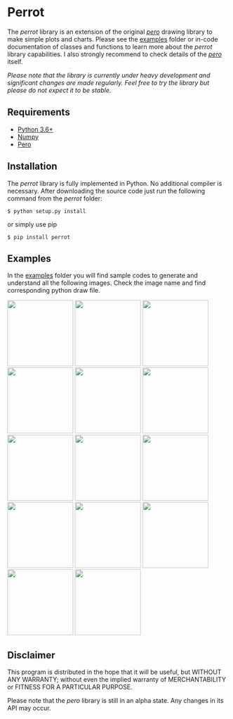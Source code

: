# Perrot

The *perrot* library is an extension of the original [*pero*](https://github.com/xxao/pero/) drawing library
to make simple plots and charts. Please see the [examples](https://github.com/xxao/perrot/tree/master/examples) folder
or in-code documentation of classes and functions to learn more about the *perrot* library capabilities.
I also strongly recommend to check details of the [*pero*](https://github.com/xxao/pero/) itself.

*Please note that the library is currently under heavy development and significant changes are made regularly. Feel free
to try the library but please do not expect it to be stable.*

## Requirements

- [Python 3.6+](https://www.python.org)
- [Numpy](https://pypi.org/project/numpy/)
- [Pero](https://github.com/xxao/pero/)


## Installation

The *perrot* library is fully implemented in Python. No additional compiler is necessary. After downloading the source
code just run the following command from the *perrot* folder:

```$ python setup.py install```

or simply use pip

```$ pip install perrot```


## Examples

In the [examples](https://github.com/xxao/perrot/tree/master/examples) folder you will find sample codes to generate and
understand all the following images. Check the image name and find corresponding python draw file.

<p>
    <img src="https://raw.githubusercontent.com/xxao/perrot/master/examples/images/annotations.png" height="150"/>
    <img src="https://raw.githubusercontent.com/xxao/perrot/master/examples/images/arrows.png" height="150"/>
    <img src="https://raw.githubusercontent.com/xxao/perrot/master/examples/images/assembly.png" height="150"/>
    <img src="https://raw.githubusercontent.com/xxao/perrot/master/examples/images/axes.png" height="150"/>
    <img src="https://raw.githubusercontent.com/xxao/perrot/master/examples/images/band.png" height="150"/>
    <img src="https://raw.githubusercontent.com/xxao/perrot/master/examples/images/bars.png" height="150"/>
    <img src="https://raw.githubusercontent.com/xxao/perrot/master/examples/images/histogram.png" height="150"/>
    <img src="https://raw.githubusercontent.com/xxao/perrot/master/examples/images/multiplot.png" height="150"/>
    <img src="https://raw.githubusercontent.com/xxao/perrot/master/examples/images/profile.png" height="150"/>
    <img src="https://raw.githubusercontent.com/xxao/perrot/master/examples/images/scatter.png" height="150"/>
    <img src="https://raw.githubusercontent.com/xxao/perrot/master/examples/images/stacks.png" height="150"/>
    <img src="https://raw.githubusercontent.com/xxao/perrot/master/examples/images/heatmap.png" height="150"/>
    <img src="https://raw.githubusercontent.com/xxao/perrot/master/examples/images/venn.png" height="150"/>
    <img src="https://raw.githubusercontent.com/xxao/perrot/master/examples/images/piechart.png" height="150"/>
</p>


## Disclaimer

This program is distributed in the hope that it will be useful, but WITHOUT ANY WARRANTY; without even the implied
warranty of MERCHANTABILITY or FITNESS FOR A PARTICULAR PURPOSE.

Please note that the *pero* library is still in an alpha state. Any changes in its API may occur.
